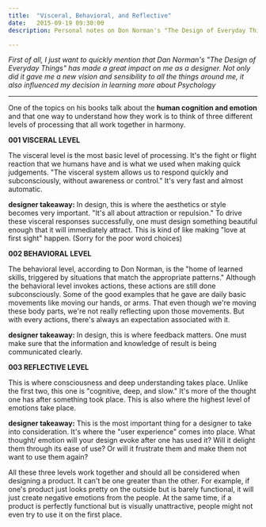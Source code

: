 ```yaml
---
title:  "Visceral, Behavioral, and Reflective"
date:   2015-09-19 09:30:00
description: Personal notes on Don Norman's "The Design of Everyday Things," specifically about the cognitive and emotional processing of the brain and how one should consider this when designing.

---
```


<em>First of all, I just want to quickly mention that Dan Norman's "The Design of Everyday Things" has made a great impact  on me as a designer. Not only did it gave me a new vision and sensibility to all the things around me, it also influenced my decision in learning more about Psychology</em>

________________________

One of the topics on his books talk about the <strong>human cognition and emotion</strong> and that one way to understand how they work is to think of three different levels of processing that all work together in harmony.

<strong>001 VISCERAL LEVEL</strong>

The visceral level is the most basic level of processing. It's the fight or flight reaction that we humans have and is what we used when making quick judgements. "The visceral system allows us to respond quickly and subconsciously, without awareness or control." It's very fast and almost automatic.

<strong>designer takeaway:</strong> In design, this is where the aesthetics or style becomes very important. "It's all about attraction or repulsion." To drive these visceral responses successfully, one must design something beautiful enough that it will immediately attract. This is kind of like making "love at first sight" happen. (Sorry for the poor word choices)

<strong>002 BEHAVIORAL LEVEL</strong>

The behavioral level, according to Don Norman, is the "home of learned skills, triggered by situations that match the appropriate patterns." Although the behavioral level invokes actions, these actions are still done subconsciously. Some of the good examples that he gave are daily basic movements like moving our hands, or arms. That even though we're moving these body parts, we're not really reflecting upon those movements. But with every actions, there's always an expectation associated with it.

<strong>designer takeaway:</strong> In design, this is where feedback matters. One must make sure that the information and knowledge of result is being communicated clearly.

<strong>003 REFLECTIVE LEVEL</strong>

This is where consciousness and deep understanding takes place. Unlike the first two, this one is "cognitive, deep, and slow." It's more of the thought one has after something took place. This is also where the highest level of emotions take place.

<strong>designer takeaway:</strong> This is the most important thing for a designer to take into consideration. It's where the "user experience" comes into place. What thought/ emotion will your design evoke after one has used it? Will it delight them through its ease of use? Or will it frustrate them and make them not want to use them again?

All these three levels work together and should all be considered when designing a product. It can't be one greater than the other. For example, if one's product just looks pretty on the outside but is barely functional, it will just create negative emotions from the people. At the same time, if a product is perfectly functional but is visually unattractive, people might not even try to use it on the first place.

